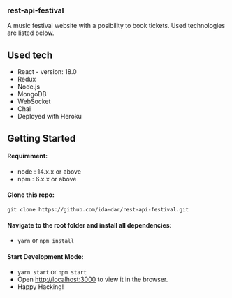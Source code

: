 ### rest-api-festival

A music festival website with a posibility to book tickets. Used technologies are listed below.
<br>

## Used tech
 * React - version: 18.0
 * Redux
 * Node.js
 * MongoDB
 * WebSocket
 * Chai
 * Deployed with Heroku

## Getting Started

#### Requirement:
- node : 14.x.x or above
- npm : 6.x.x or above

#### Clone this repo:
`git clone https://github.com/ida-dar/rest-api-festival.git`

#### Navigate to the root folder and install all dependencies:

- `yarn` or `npm install`

#### Start Development Mode:

- `yarn start` or `npm start`
- Open [http://localhost:3000](http://localhost:3000) to view it in the browser.
- Happy Hacking!
